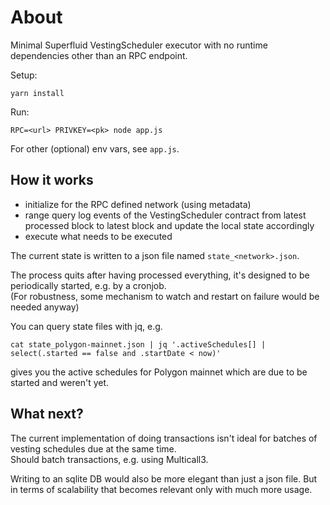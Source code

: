 # About

Minimal Superfluid VestingScheduler executor with no runtime dependencies other than an RPC endpoint.

Setup:
```
yarn install
```

Run:
```
RPC=<url> PRIVKEY=<pk> node app.js
```

For other (optional) env vars, see `app.js`.

## How it works
* initialize for the RPC defined network (using metadata)
* range query log events of the VestingScheduler contract from latest processed block to latest block and update the local state accordingly
* execute what needs to be executed

The current state is written to a json file named `state_<network>.json`.

The process quits after having processed everything, it's designed to be periodically started, e.g. by a cronjob.  
(For robustness, some mechanism to watch and restart on failure would be needed anyway)

You can query state files with jq, e.g.
```
cat state_polygon-mainnet.json | jq '.activeSchedules[] | select(.started == false and .startDate < now)'
```
gives you the active schedules for Polygon mainnet which are due to be started and weren't yet.

## What next?

The current implementation of doing transactions isn't ideal for batches of vesting schedules due at the same time.  
Should batch transactions, e.g. using Multicall3.

Writing to an sqlite DB would also be more elegant than just a json file. But in terms of scalability that becomes relevant only with much more usage.

